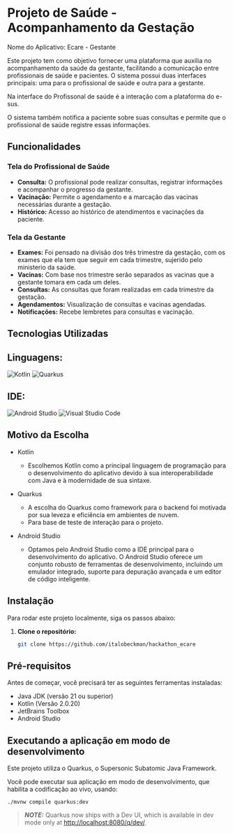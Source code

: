 # Projeto de Saúde - Acompanhamento da Gestação
Nome do Aplicativo: Ecare - Gestante

Este projeto tem como objetivo fornecer uma plataforma que auxilia no acompanhamento da saúde da gestante, facilitando a comunicação entre profissionais de saúde e pacientes. O sistema possui duas interfaces principais: uma para o profissional de saúde e outra para a gestante.

Na interface do Profissonal de saúde é a interação com a plataforma do e-sus.

O sistema também notifica a paciente sobre suas consultas e permite que o profissional de saúde registre essas informações.

## Funcionalidades

### Tela do Profissional de Saúde
- **Consulta:** O profissional pode realizar consultas, registrar informações e acompanhar o progresso da gestante.
- **Vacinação:** Permite o agendamento e a marcação das vacinas necessárias durante a gestação.
- **Histórico:** Acesso ao histórico de atendimentos e vacinações da paciente.

### Tela da Gestante
- **Exames:** Foi pensado na divisão dos três trimestre da gestação, com os exames que ela tem que seguir em cada trimestre, sujerido pelo ministerio da saúde.
- **Vacinas:** Com base nos trimestre serão separados as vacinas que a gestante tomara em cada um deles.
- **Consultas:** As consultas que foram realizadas em cada trimestre da gestação.
- **Agendamentos:** Visualização de consultas e vacinas agendadas.
- **Notificações:** Recebe lembretes para consultas e vacinação.

## Tecnologias Utilizadas

**Linguagens:**
-
![Kotlin](https://img.shields.io/badge/Kotlin-000?style=for-the-badge&logo=Kotlin)
![Quarkus](https://img.shields.io/badge/Quarkus-000?style=for-the-badge&logo=Quarkus)

**IDE:**
-
![Android Studio](https://img.shields.io/badge/Android-Studio-000?style=for-the-badge&logo=Android-Studio&logoColor=30A3DC)
![Visual Studio Code](https://img.shields.io/badge/Visual-Studio-000?style=for-the-badge&logo=Visual-Code-Code&logoColor=30A3DC)

## Motivo da Escolha

- Kotlin
   - Escolhemos Kotlin como a principal linguagem de programação para o desenvolvimento do aplicativo devido à sua interoperabilidade com Java e à modernidade de sua sintaxe.

- Quarkus
   - A escolha do Quarkus como framework para o backend foi motivada por sua leveza e eficiência em ambientes de nuvem.
   - Para base de teste de interação para o projeto.
 
- Android Studio
   - Optamos pelo Android Studio como a IDE principal para o desenvolvimento do aplicativo. O Android Studio oferece um conjunto robusto de ferramentas de desenvolvimento, incluindo um emulador integrado, suporte para depuração avançada e um editor de código inteligente.

## Instalação

Para rodar este projeto localmente, siga os passos abaixo:

1. **Clone o repositório:**
   ```bash
   git clone https://github.com/italobeckman/hackathon_ecare

## Pré-requisitos
Antes de começar, você precisará ter as seguintes ferramentas instaladas:

- Java JDK (versão 21 ou superior)
- Kotlin (Versão 2.0.20)
- JetBrains Toolbox
- Android Studio


## Executando a aplicação em modo de desenvolvimento
Este projeto utiliza o Quarkus, o Supersonic Subatomic Java Framework.

Você pode executar sua aplicação em modo de desenvolvimento, que habilita a codificação ao vivo, usando:

```shell script
./mvnw compile quarkus:dev
```

> **_NOTE:_**  Quarkus now ships with a Dev UI, which is available in dev mode only at <http://localhost:8080/q/dev/>.



